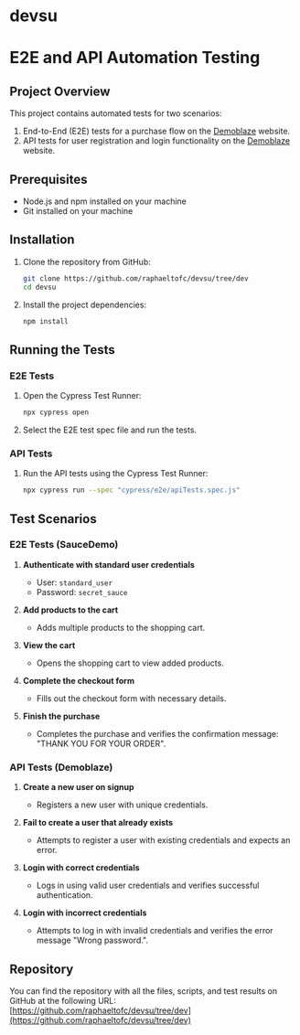 # devsu
# E2E and API Automation Testing
## Project Overview
This project contains automated tests for two scenarios:
1. End-to-End (E2E) tests for a purchase flow on the [Demoblaze](https://demoblaze.com/) website.
2. API tests for user registration and login functionality on the [Demoblaze](https://www.demoblaze.com/) website.

## Prerequisites

- Node.js and npm installed on your machine
- Git installed on your machine

## Installation

1. Clone the repository from GitHub:
    ```sh
    git clone https://github.com/raphaeltofc/devsu/tree/dev
    cd devsu
    ```

2. Install the project dependencies:
    ```sh
    npm install
    ```

## Running the Tests

### E2E Tests

1. Open the Cypress Test Runner:
    ```sh
    npx cypress open
    ```

2. Select the E2E test spec file and run the tests.

### API Tests

1. Run the API tests using the Cypress Test Runner:
    ```sh
    npx cypress run --spec "cypress/e2e/apiTests.spec.js"
    ```

## Test Scenarios

### E2E Tests (SauceDemo)

1. **Authenticate with standard user credentials**
    - User: `standard_user`
    - Password: `secret_sauce`

2. **Add products to the cart**
    - Adds multiple products to the shopping cart.

3. **View the cart**
    - Opens the shopping cart to view added products.

4. **Complete the checkout form**
    - Fills out the checkout form with necessary details.

5. **Finish the purchase**
    - Completes the purchase and verifies the confirmation message: "THANK YOU FOR YOUR ORDER".

### API Tests (Demoblaze)

1. **Create a new user on signup**
    - Registers a new user with unique credentials.

2. **Fail to create a user that already exists**
    - Attempts to register a user with existing credentials and expects an error.

3. **Login with correct credentials**
    - Logs in using valid user credentials and verifies successful authentication.

4. **Login with incorrect credentials**
    - Attempts to log in with invalid credentials and verifies the error message "Wrong password.".

## Repository

You can find the repository with all the files, scripts, and test results on GitHub at the following URL:
[https://github.com/raphaeltofc/devsu/tree/dev](https://github.com/raphaeltofc/devsu/tree/dev)

